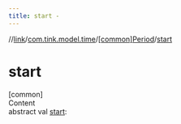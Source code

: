 ```yaml
---
title: start -
---
```

//[link](../../index.md)/[com.tink.model.time](../index.md)/[[common]Period](index.md)/[start](start.md)



# start  
[common]  
Content  
abstract val [start](start.md): <ERROR CLASS>  



